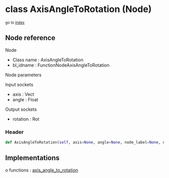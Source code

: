# class AxisAngleToRotation (Node)

<sub>go to [index](/docs/index.md)</sub>

## Node reference

Node
 - Class name : AxisAngleToRotation
 - bl_idname : FunctionNodeAxisAngleToRotation

Node parameters

Input sockets
 - axis : Vect
 - angle : Float

Output sockets
 - rotation : Rot

### Header

``` python
def AxisAngleToRotation(self, axis=None, angle=None, node_label=None, node_color=None):
```

## Implementations

o functions : [axis_angle_to_rotation](#axis_angle_to_rotation)

